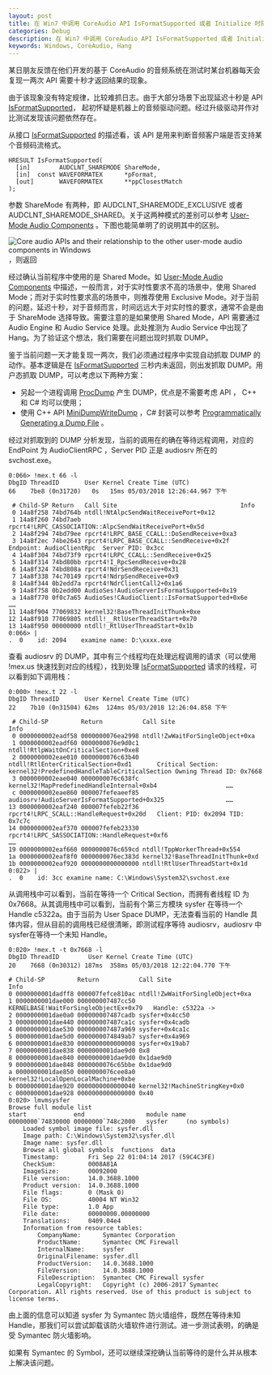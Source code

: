 ```yaml
---
layout: post
title: 在 Win7 中调用 CoreAudio API IsFormatSupported 或者 Initialize 时随机出现延迟十秒的现象
categories: Debug
description: 在 Win7 中调用 CoreAudio API IsFormatSupported 或者 Initialize 时随机出现延迟十秒的现象。
keywords: Windows, CoreAudio, Hang
---
```


某日朋友反馈在他们开发的基于 CoreAudio 的音频系统在测试时某台机器每天会复现一两次 API 需要十秒才返回结果的现象。

由于该现象没有特定规律，比较难抓日志。由于大部分场景下出现延迟十秒是 API [IsFormatSupported](https://msdn.microsoft.com/en-us/library/windows/desktop/dd370876(v=vs.85).aspx)， 起初怀疑是机器上的音频驱动问题。经过升级驱动并作对比测试发现该问题依然存在。

从接口 [IsFormatSupported](https://msdn.microsoft.com/en-us/library/windows/desktop/dd370876(v=vs.85).aspx) 的描述看，该 API 是用来判断音频客户端是否支持某个音频码流格式。

```
HRESULT IsFormatSupported(
  [in]        AUDCLNT_SHAREMODE ShareMode,
  [in]  const WAVEFORMATEX      *pFormat,
  [out]       WAVEFORMATEX      **ppClosestMatch
);
```

参数 ShareMode 有两种，即 AUDCLNT_SHAREMODE_EXCLUSIVE 或者  AUDCLNT_SHAREMODE_SHARED。关于这两种模式的差别可以参考 [User-Mode Audio Components](https://msdn.microsoft.com/en-us/library/windows/desktop/dd316780(v=vs.85).aspx) 。下图也能简单明了的说明其中的区别。

![Core audio APIs and their relationship to the other user-mode audio components in Windows](https://msdn.microsoft.com/dynimg/IC45726.jpg)，则返回 



经过确认当前程序中使用的是 Shared Mode。如  [User-Mode Audio Components](https://msdn.microsoft.com/en-us/library/windows/desktop/dd316780(v=vs.85).aspx)  中描述，一般而言，对于实时性要求不高的场景中，使用 Shared Mode；而对于实时性要求高的场景中，则推荐使用 Exclusive Mode。对于当前的问题，延迟十秒，对于音频而言，时间远远大于对实时性的要求，通常不会是由于 ShareMode 选择导致。需要注意的是如果使用 Shared Mode，API 需要通过 Audio Engine 和 Audio Service 处理。此处推测为 Audio Service 中出现了 Hang。为了验证这个想法，我们需要在问题出现时抓取 DUMP。

[^注]: 需要注意，此处我们需要同时抓取当前进程和 Audio Service 的 DUMP。 对应的 Service 名为 audiosrv。



鉴于当前问题一天才能复现一两次，我们必须通过程序中实现自动抓取 DUMP 的动作。基本逻辑是在  [IsFormatSupported](https://msdn.microsoft.com/en-us/library/windows/desktop/dd370876(v=vs.85).aspx) 三秒内未返回，则出发抓取 DUMP。用户态抓取 DUMP，可以考虑以下两种方案：

- 另起一个进程调用 [ProcDump](https://docs.microsoft.com/en-us/sysinternals/downloads/procdump) 产生 DUMP，优点是不需要考虑 API ， C++ 和 C# 均可以使用；
- 使用 C++ API [MiniDumpWriteDump](https://msdn.microsoft.com/en-us/library/ms680360(VS.85).aspx) ，C# 封装可以参考 [Programmatically Generating a Dump File](http://blogs.microsoft.co.il/sasha/2008/05/28/programmatically-generating-a-dump-file/) 。



经过对抓取到的 DUMP 分析发现，当前的调用在的确在等待远程调用，对应的 EndPoint 为 AudioClientRPC ，Server PID 正是 audiosrv 所在的 svchost.exe。

```
0:066> !mex.t 66 -l
DbgID ThreadID       User Kernel Create Time (UTC)
66    7be8 (0n31720)   0s   15ms 05/03/2018 12:26:44.967 下午

 # Child-SP Return   Call Site                                  Info
 0 14a8f258 74bd764b ntdll!NtAlpcSendWaitReceivePort+0x12                                       
 1 14a8f260 74bd7aeb rpcrt4!LRPC_CASSOCIATION::AlpcSendWaitReceivePort+0x5d                     
 2 14a8f294 74bd79ee rpcrt4!LRPC_BASE_CCALL::DoSendReceive+0xa3                                 
 3 14a8f2ec 74be2643 rpcrt4!LRPC_BASE_CCALL::SendReceive+0x2f   Endpoint: AudioClientRpc  Server PID: 0x3cc
 4 14a8f304 74bd73f9 rpcrt4!LRPC_CCALL::SendReceive+0x25                                        
 5 14a8f314 74bd80bb rpcrt4!I_RpcSendReceive+0x28               
 6 14a8f324 74bd808a rpcrt4!NdrSendReceive+0x31                 
 7 14a8f338 74c70149 rpcrt4!NdrpSendReceive+0x9                 
 8 14a8f344 0b2edd7a rpcrt4!NdrClientCall2+0x1a6                
 9 14a8f758 0b2edd00 AudioSes!AudioServerIsFormatSupported+0x19                                 
 a 14a8f770 0f0c7a65 AudioSes!CAudioClient::IsFormatSupported+0x6e                               
……          
11 14a8f904 77069832 kernel32!BaseThreadInitThunk+0xe           
12 14a8f910 77069805 ntdll!__RtlUserThreadStart+0x70            
13 14a8f950 00000000 ntdll!_RtlUserThreadStart+0x1b 
0:066> |
.  0	id: 2094	examine	name: D:\xxxx.exe
```

查看 audiosrv 的 DUMP，其中有三个线程均在处理远程调用的请求（可以使用 !mex.us 快速找到对应的线程），找到处理 [IsFormatSupported](https://msdn.microsoft.com/en-us/library/windows/desktop/dd370876(v=vs.85).aspx) 请求的线程，可以看到如下调用栈：

```
0:000> !mex.t 22 -l
DbgID ThreadID       User Kernel Create Time (UTC)
22    7b10 (0n31504) 62ms  124ms 05/03/2018 12:26:04.858 下午

 # Child-SP         Return           Call Site                                Info
 0 0000000002eadf58 0000000076ea2998 ntdll!ZwWaitForSingleObject+0xa          
 1 0000000002eadf60 0000000076e9d0c1 ntdll!RtlpWaitOnCriticalSection+0xe8                                                                                             
 2 0000000002eae010 0000000076c63b40 ntdll!RtlEnterCriticalSection+0xd1       Critical Section: kernel32!PredefinedHandleTableCriticalSection Owning Thread ID: 0x7668
 3 0000000002eae040 0000000076c638fc kernel32!MapPredefinedHandleInternal+0xb4                   ……                                                                                            
 c 0000000002eae860 000007fefeaeef85 audiosrv!AudioServerIsFormatSupported+0x325                 ……                                                                 
13 0000000002eaf240 000007fefeb22f36 rpcrt4!LRPC_SCALL::HandleRequest+0x20d   Client: PID: 0x2094 TID: 0x7c7c
14 0000000002eaf370 000007fefeb23330 rpcrt4!LRPC_SASSOCIATION::HandleRequest+0xf6  
……                         
19 0000000002eaf660 0000000076c659cd ntdll!TppWorkerThread+0x554              
1a 0000000002eaf8f0 0000000076ec383d kernel32!BaseThreadInitThunk+0xd         
1b 0000000002eaf920 0000000000000000 ntdll!RtlUserThreadStart+0x1d
0:022> |
.  0	id: 3cc	examine	name: C:\Windows\System32\svchost.exe
```

从调用栈中可以看到，当前在等待一个 Critical Section，而拥有者线程 ID 为 0x7668。从其调用栈中可以看到，当前有个第三方模块 sysfer 在等待一个 Handle c5322a。由于当前为 User Space DUMP，无法查看当前的 Handle 具体内容，但从目前的调用栈已经很清晰，即测试程序等待 audiosrv，audiosrv 中 sysfer在等待一个未知 Handle。

```
0:020> !mex.t -t 0x7668 -l
DbgID ThreadID        User Kernel Create Time (UTC)
20    7668 (0n30312) 187ms  358ms 05/03/2018 12:22:04.770 下午

# Child-SP         Return           Call Site                               Info
0 0000000001dadff8 000007fefce810ac ntdll!ZwWaitForSingleObject+0xa         
1 0000000001dae000 000000007487cc50 KERNELBASE!WaitForSingleObjectEx+0x79   Handle: c5322a ->  
2 0000000001dae0a0 000000007487cadb sysfer+0x4cc50                          
3 0000000001dae440 000000007487ca1c sysfer+0x4cadb                          
4 0000000001dae530 000000007487a969 sysfer+0x4ca1c                          
5 0000000001dae5d0 0000000074849ab7 sysfer+0x4a969                          
6 0000000001dae830 0000000000000008 sysfer+0x19ab7                          
7 0000000001dae838 0000000001dae9d0 0x8                                     
8 0000000001dae840 0000000001dae9d0 0x1dae9d0                               
9 0000000001dae848 0000000076c65bbe 0x1dae9d0                               
a 0000000001dae850 0000000076cee8a0 kernel32!LocalOpenLocalMachine+0xbe                        
b 0000000001dae920 0000000000000040 kernel32!MachineStringKey+0x0           
c 0000000001dae928 0000000000000000 0x40 
0:020> lmvmsysfer
Browse full module list
start             end                 module name
00000000`74830000 00000000`748c2000   sysfer     (no symbols)           
    Loaded symbol image file: sysfer.dll
    Image path: C:\Windows\System32\sysfer.dll
    Image name: sysfer.dll
    Browse all global symbols  functions  data
    Timestamp:        Fri Sep 22 01:04:14 2017 (59C4C3FE)
    CheckSum:         0008A81A
    ImageSize:        00092000
    File version:     14.0.3688.1000
    Product version:  14.0.3688.1000
    File flags:       0 (Mask 0)
    File OS:          40004 NT Win32
    File type:        1.0 App
    File date:        00000000.00000000
    Translations:     0409.04e4
    Information from resource tables:
        CompanyName:      Symantec Corporation
        ProductName:      Symantec CMC Firewall
        InternalName:     sysfer
        OriginalFilename: sysfer.dll
        ProductVersion:   14.0.3688.1000
        FileVersion:      14.0.3688.1000
        FileDescription:  Symantec CMC Firewall sysfer
        LegalCopyright:   Copyright (c) 2006-2017 Symantec Corporation. All rights reserved. Use of this product is subject to license terms.
```

由上面的信息可以知道 sysfer 为 Symantec 防火墙组件，既然在等待未知 Handle，那我们可以尝试卸载该防火墙软件进行测试。进一步测试表明，的确是受 Symantec 防火墙影响。

如果有 Symantec 的 Symbol，还可以继续深挖确认当前等待的是什么并从根本上解决该问题。